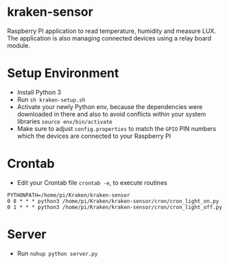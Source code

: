 # kraken-sensor
Raspberry PI application to read temperature, humidity and measure LUX. The application is also managing connected devices using a relay board module.

# Setup Environment

   - Install Python 3
   - Run `sh kraken-setup.sh`
   - Activate your newly Python env, because the dependencies were downloaded in there and also to avoid conflicts within your system libraries `source env/bin/activate`
   - Make sure to adjust `config.properties` to match the `GPIO` PIN numbers which the devices are connected to your Raspberry PI

# Crontab

   - Edit your Crontab file `crontab -e`, to execute routines
 
```
PYTHONPATH=/home/pi/Kraken/kraken-sensor
0 8 * * * python3 /home/pi/Kraken/kraken-sensor/cron/cron_light_on.py
0 1 * * * python3 /home/pi/Kraken/kraken-sensor/cron/cron_light_off.py
```

# Server

   - Run `nohup python server.py` 
